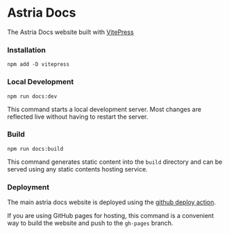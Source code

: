 # Astria Docs

The Astria Docs website built with [VitePress](https://vitepress.dev/)

### Installation

```
npm add -D vitepress
```

### Local Development

```
npm run docs:dev
```

This command starts a local development server. Most changes are reflected live without having to restart the server.

### Build

```
npm run docs:build
```

This command generates static content into the `build` directory and can be served using any static contents hosting service.

### Deployment

The main astria docs website is deployed using the [github deploy action](.github/workflows/deploy.yml).

If you are using GitHub pages for hosting, this command is a convenient way to build the website and push to the `gh-pages` branch.
